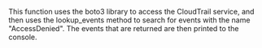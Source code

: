 This function uses the boto3 library to access the CloudTrail service, and then uses the lookup_events method to search for events with the name "AccessDenied". The events that are returned are then printed to the console.